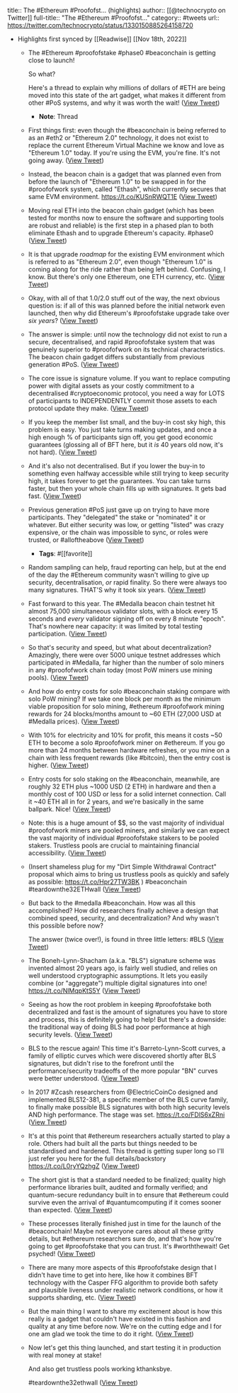 title:: The #Ethereum #Proofofst... (highlights)
author:: [[@technocrypto on Twitter]]
full-title:: "The \#Ethereum \#Proofofst..."
category:: #tweets
url:: https://twitter.com/technocrypto/status/1330150885264158720

- Highlights first synced by [[Readwise]] [[Nov 18th, 2022]]
	- The #Ethereum #proofofstake #phase0 #beaconchain is getting close to launch!
	  
	  So what?
	  
	  Here's a thread to explain why millions of dollars of #ETH are being moved into this state of the art gadget, what makes it different from other #PoS systems, and why it was worth the wait! ([View Tweet](https://twitter.com/technocrypto/status/1330150362427387910))
		- **Note**: Thread
	- First things first:  even though the #beaconchain is being referred to as an #eth2 or "Ethereum 2.0" technology, it does not exist to replace the current Ethereum Virtual Machine we know and love as "Ethereum 1.0" today. If you're using the EVM, you're fine. It's not going away. ([View Tweet](https://twitter.com/technocrypto/status/1330150363786309635))
	- Instead, the beacon chain is a gadget that was planned even from before the launch of "Ethereum 1.0" to be swapped in for the #proofofwork system, called "Ethash", which currently secures that same EVM environment.
	  https://t.co/KUSnRWQT1E ([View Tweet](https://twitter.com/technocrypto/status/1330150365216518151))
	- Moving real ETH into the beacon chain gadget (which has been tested for months now to ensure the software and supporting tools are robust and reliable) is the first step in a phased plan to both eliminate Ethash and to upgrade Ethereum's capacity. #phase0 ([View Tweet](https://twitter.com/technocrypto/status/1330150366638432266))
	- It is that upgrade *roadmap* for the existing EVM environment which is referred to as "Ethereum 2.0", even though "Ethereum 1.0" is coming along for the ride rather than being left behind.  Confusing, I know. But there's only one Ethereum, one ETH currency, etc. ([View Tweet](https://twitter.com/technocrypto/status/1330150368081305602))
	- Okay, with all of that 1.0/2.0 stuff out of the way, the next obvious question is:  if all of this was planned before the initial network even launched, then why did Ethereum's #proofofstake upgrade take over *six years*? ([View Tweet](https://twitter.com/technocrypto/status/1330150369335316480))
	- The answer is simple:  until now the technology did not exist to run a secure, decentralised, and rapid #proofofstake system that was genuinely superior to #proofofwork on its technical characteristics.  The beacon chain gadget differs substantially from previous generation #PoS. ([View Tweet](https://twitter.com/technocrypto/status/1330150370853707777))
	- The core issue is signature volume.  If you want to replace computing power with digital assets as your costly commitment to a decentralised #cryptoeconomic protocol, you need a way for LOTS of participants to INDEPENDENTLY commit those assets to each protocol update they make. ([View Tweet](https://twitter.com/technocrypto/status/1330150372858585091))
	- If you keep the member list small, and the buy-in cost sky high, this problem is easy.  You just take turns making updates, and once a high enough % of participants sign off, you get good economic guarantees (glossing all of BFT here, but it *is* 40 years old now, it's not hard). ([View Tweet](https://twitter.com/technocrypto/status/1330150374855094273))
	- And it's also not decentralised.  But if you lower the buy-in to something even halfway accessible while still trying to keep security high, it takes forever to get the guarantees.  You can take turns faster, but then your whole chain fills up with signatures. It gets bad fast. ([View Tweet](https://twitter.com/technocrypto/status/1330150376587268096))
	- Previous generation #PoS just gave up on trying to have more participants. They "delegated" the stake or "nominated" it or whatever. But either security was low, or getting "listed" was crazy expensive, or the chain was impossible to sync, or roles were trusted, or #alloftheabove ([View Tweet](https://twitter.com/technocrypto/status/1330150377841438721))
		- **Tags**: #[[favorite]]
	- Random sampling can help, fraud reporting can help, but at the end of the day the #Ethereum community wasn't willing to give up security, decentralisation, *or* rapid finality. So there were always too many signatures.  THAT'S why it took six years. ([View Tweet](https://twitter.com/technocrypto/status/1330150379099721733))
	- Fast forward to this year.  The #Medalla beacon chain testnet hit almost 75,000 simultaneous validator slots, with a block every 15 seconds and *every* validator signing off on every 8 minute "epoch". That's nowhere near capacity: it was limited by total testing participation. ([View Tweet](https://twitter.com/technocrypto/status/1330150380391567365))
	- So that's security and speed, but what about decentralization?  Amazingly, there were over 5000 unique testnet addresses which participated in #Medalla, far higher than the number of solo miners in any #proofofwork chain today (most PoW miners use mining pools). ([View Tweet](https://twitter.com/technocrypto/status/1330150383407296513))
	- And how do entry costs for solo #beaconchain staking compare with solo PoW mining? If we take one block per month as the minimum viable proposition for solo mining, #ethereum #proofofwork mining rewards for 24 blocks/months amount to ~60 ETH (27,000 USD at #Medalla prices). ([View Tweet](https://twitter.com/technocrypto/status/1330150385269547008))
	- With 10% for electricity and 10% for profit, this means it costs ~50 ETH to become a solo #proofofwork miner on #ethereum.  If you go more than 24 months between hardware refreshes, or you mine on a chain with less frequent rewards (like #bitcoin), then the entry cost is higher. ([View Tweet](https://twitter.com/technocrypto/status/1330150387232501763))
	- Entry costs for solo staking on the #beaconchain, meanwhile, are roughly 32 ETH plus ~1000 USD (2 ETH) in hardware and then a monthly cost of 100 USD or less for a solid internet connection.  Call it ~40 ETH all in for 2 years, and we're basically in the same ballpark.  Nice! ([View Tweet](https://twitter.com/technocrypto/status/1330150389132500992))
	- Note: this is a huge amount of $$, so the vast majority of individual #proofofwork miners are pooled miners, and similarly we can expect the vast majority of individual #proofofstake stakers to be pooled stakers. Trustless pools are crucial to maintaining financial accessibility. ([View Tweet](https://twitter.com/technocrypto/status/1330150391623917570))
	- (Insert shameless plug for my "Dirt Simple Withdrawal Contract" proposal which aims to bring us trustless pools as quickly and safely as possible: https://t.co/Hpr27TW3BK ) #beaconchain #teardownthe32ETHwall ([View Tweet](https://twitter.com/technocrypto/status/1330150393364566024))
	- But back to the #medalla #beaconchain.  How was all this accomplished?  How did researchers finally achieve a design that combined speed, security, and decentralization? And why wasn't this possible before now?
	  
	  The answer (twice over!), is found in three little letters: #BLS ([View Tweet](https://twitter.com/technocrypto/status/1330150395419766785))
	- The Boneh-Lynn-Shacham (a.k.a. "BLS") signature scheme was invented almost 20 years ago, is fairly well studied, and relies on well understood cryptographic assumptions. It lets you easily combine (or "aggregate") multiple digital signatures into one! https://t.co/NlMqpKtS5Y ([View Tweet](https://twitter.com/technocrypto/status/1330150397760200708))
	- Seeing as how the root problem in keeping #proofofstake both decentralized and fast is the amount of signatures you have to store and process, this is definitely going to help! But there's a downside:  the traditional way of doing BLS had poor performance at high security levels. ([View Tweet](https://twitter.com/technocrypto/status/1330150399358201860))
	- BLS to the rescue again! This time it's Barreto-Lynn-Scott curves, a family of elliptic curves which were discovered shortly after BLS signatures, but didn't rise to the forefront until the performance/security tradeoffs of the more popular "BN" curves were better understood. ([View Tweet](https://twitter.com/technocrypto/status/1330150401132392448))
	- In 2017 #Zcash researchers from @ElectricCoinCo designed and implemented BLS12-381, a specific member of the BLS curve family, to finally make possible BLS signatures with both high security levels AND high performance. The stage was set. https://t.co/FDlS6xZRni ([View Tweet](https://twitter.com/technocrypto/status/1330150402998853633))
	- It's at this point that #ethereum researchers actually started to play a role. Others had built all the parts but things needed to be standardised and hardened. This thread is getting super long so I'll just refer you here for the full details/backstory https://t.co/L0ryYQzhgZ ([View Tweet](https://twitter.com/technocrypto/status/1330150878574211076))
	- The short gist is that a standard needed to be finalized; quality high performance libraries built, audited and formally verified; and quantum-secure redundancy built in to ensure that #ethereum could survive even the arrival of #quantumcomputing if it comes sooner than expected. ([View Tweet](https://twitter.com/technocrypto/status/1330150879987703810))
	- These processes literally finished just in time for the launch of the #beaconchain! Maybe not everyone cares about all these gritty details, but #ethereum researchers sure do, and that's how you're going to get #proofofstake that you can trust. It's #worththewait! Get psyched! ([View Tweet](https://twitter.com/technocrypto/status/1330150881166307328))
	- There are many more aspects of this #proofofstake design that I didn't have time to get into here, like how it combines BFT technology with the Casper FFG algorithm to provide both safety and plausible liveness under realistic network conditions, or how it supports sharding, etc. ([View Tweet](https://twitter.com/technocrypto/status/1330150882374275076))
	- But the main thing I want to share my excitement about is how this really is a gadget that couldn't have existed in this fashion and quality at any time before now.  We're on the cutting edge and I for one am glad we took the time to do it right. ([View Tweet](https://twitter.com/technocrypto/status/1330150883846459393))
	- Now let's get this thing launched, and start testing it in production with real money at stake!
	  
	  And also get trustless pools working kthanksbye.
	  
	  #teardownthe32ethwall ([View Tweet](https://twitter.com/technocrypto/status/1330150885264158720))